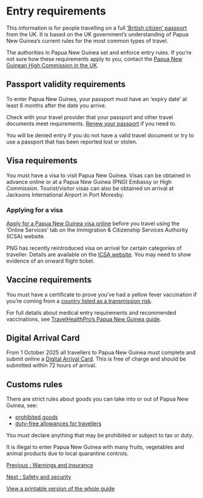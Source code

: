# Entry requirements

This information is for people travelling on a full [‘British citizen’ passport](https://www.gov.uk/types-of-british-nationality) from the UK. It is based on the UK government’s understanding of Papua New Guinea’s current rules for the most common types of travel.

The authorities in Papua New Guinea set and enforce entry rules. If you’re not sure how these requirements apply to you, contact the [Papua New Guinean High Commission in the UK](https://www.pnghighcomm.org.uk/).

## Passport validity requirements

To enter Papua New Guinea, your passport must have an ‘expiry date’ at least 6 months after the date you arrive.

Check with your travel provider that your passport and other travel documents meet requirements. [Renew your passport](https://www.gov.uk/renew-adult-passport/renew) if you need to.

You will be denied entry if you do not have a valid travel document or try to use a passport that has been reported lost or stolen.

## Visa requirements

You must have a visa to visit Papua New Guinea. Visas can be obtained in advance online or at a Papua New Guinea (PNG) Embassy or High Commission. Tourist/visitor visas can also be obtained on arrival at Jacksons International Airport in Port Moresby.

### Applying for a visa

[Apply for a Papua New Guinea visa online](https://ica.gov.pg/) before you travel using the ‘Online Services’ tab on the Immigration & Citizenship Services Authority (ICSA) website.

PNG has recently reintroduced visa on arrival for certain categories of traveller. Details are available on the [ICSA website](https://ica.gov.pg/visa-information/visa-on-arrival). You may need to show evidence of an onward flight ticket.

## Vaccine requirements

You must have a certificate to prove you’ve had a yellow fever vaccination if you’re coming from a [country listed as a transmission risk](https://nathnacyfzone.org.uk/factsheet/65/countries-with-risk-of-yellow-fever-transmission).

For full details about medical entry requirements and recommended vaccinations, see [TravelHealthPro’s Papua New Guinea guide](https://travelhealthpro.org.uk/country/175/papua-new-guinea#Vaccine_Recommendations).

## Digital Arrival Card

From 1 October 2025 all travellers to Papua New Guinea must complete and submit online a [Digital Arrival Card](https://pngdac.ica.gov.pg/). This is free of charge and should be submitted within 72 hours of arrival.

## Customs rules

There are strict rules about goods you can take into or out of Papua New Guinea, see:

* [prohibited goods](https://customs.gov.pg/trade.php?q=prohibitions)
* [duty-free allowances for travellers](https://customs.gov.pg/border.php?q=travellers-concessions)

You must declare anything that may be prohibited or subject to tax or duty.

It is illegal to enter Papua New Guinea with many fruits, vegetables and animal products due to local quarantine controls.

[Previous
:
Warnings and insurance](/foreign-travel-advice/papua-new-guinea)

[Next
:
Safety and security](/foreign-travel-advice/papua-new-guinea/safety-and-security)

[View a printable version of the whole guide](/foreign-travel-advice/papua-new-guinea/print)